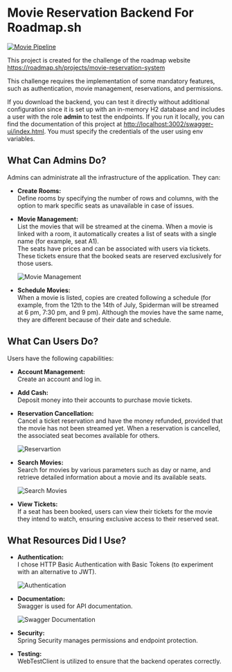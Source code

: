 # Movie Reservation Backend For Roadmap.sh

[![Movie Pipeline](https://github.com/manulucena12/movie-reservation-roadmap/actions/workflows/pipeline.yml/badge.svg)](https://github.com/manulucena12/movie-reservation-roadmap/actions/workflows/pipeline.yml)

This project is created for the challenge of the roadmap website  
<https://roadmap.sh/projects/movie-reservation-system>

This challenge requires the implementation of some mandatory features, such as authentication, movie management, reservations, and permissions.

If you download the backend, you can test it directly without additional configuration since it is set up with an in-memory H2 database and includes a user with the role **admin** to test the endpoints. If you run it locally, you can find the documentation of this project at [http://localhost:3002/swagger-ui/index.html](http://localhost:3002/swagger-ui/index.html). You must specify the credentials of the user using env variables.

## What Can Admins Do?

Admins can administrate all the infrastructure of the application. They can:

- **Create Rooms:**  
  Define rooms by specifying the number of rows and columns, with the option to mark specific seats as unavailable in case of issues.

- **Movie Management:**  
  List the movies that will be streamed at the cinema. When a movie is linked with a room, it automatically creates a list of seats with a single name (for example, seat A1).  
  The seats have prices and can be associated with users via tickets. These tickets ensure that the booked seats are reserved exclusively for those users.

  ![Movie Management](https://private-user-images.githubusercontent.com/167058363/411248631-b649e5af-5c82-497f-89d9-27dbce67c57b.png?jwt=eyJhbGciOiJIUzI1NiIsInR5cCI6IkpXVCJ9.eyJpc3MiOiJnaXRodWIuY29tIiwiYXVkIjoicmF3LmdpdGh1YnVzZXJjb250ZW50LmNvbSIsImtleSI6ImtleTUiLCJleHAiOjE3MzkwMjk4ODgsIm5iZiI6MTczOTAyOTU4OCwicGF0aCI6Ii8xNjcwNTgzNjMvNDExMjQ4NjMxLWI2NDllNWFmLTVjODItNDk3Zi04OWQ5LTI3ZGJjZTY3YzU3Yi5wbmc_WC1BbXotQWxnb3JpdGhtPUFXUzQtSE1BQy1TSEEyNTYmWC1BbXotQ3JlZGVudGlhbD1BS0lBVkNPRFlMU0E1M1BRSzRaQSUyRjIwMjUwMjA4JTJGdXMtZWFzdC0xJTJGczMlMkZhd3M0X3JlcXVlc3QmWC1BbXotRGF0ZT0yMDI1MDIwOFQxNTQ2MjhaJlgtQW16LUV4cGlyZXM9MzAwJlgtQW16LVNpZ25hdHVyZT02NDMxMjJjZjAxNWQ0MTQ0OTM3ZmE0NDhhMWFlNjcxZmZlMzI0Zjk2NjVmOWE0YTQ4YzBjZjU1ZWNjMzJkZTU0JlgtQW16LVNpZ25lZEhlYWRlcnM9aG9zdCJ9.ZF9BtGFtU3_Gnind6SYUNOwlWqjkGLP6LiSpAwvWN7s)

- **Schedule Movies:**  
  When a movie is listed, copies are created following a schedule (for example, from the 12th to the 14th of July, Spiderman will be streamed at 6 pm, 7:30 pm, and 9 pm). Although the movies have the same name, they are different because of their date and schedule.


## What Can Users Do?

Users have the following capabilities:

- **Account Management:**  
  Create an account and log in.

- **Add Cash:**  
  Deposit money into their accounts to purchase movie tickets.

- **Reservation Cancellation:**  
  Cancel a ticket reservation and have the money refunded, provided that the movie has not been streamed yet. When a reservation is cancelled, the associated seat becomes available for others.

    ![Reservartion](https://private-user-images.githubusercontent.com/167058363/411248909-e1a7aefa-f3f3-4983-9234-499cbae56164.png?jwt=eyJhbGciOiJIUzI1NiIsInR5cCI6IkpXVCJ9.eyJpc3MiOiJnaXRodWIuY29tIiwiYXVkIjoicmF3LmdpdGh1YnVzZXJjb250ZW50LmNvbSIsImtleSI6ImtleTUiLCJleHAiOjE3MzkwMzAxMDEsIm5iZiI6MTczOTAyOTgwMSwicGF0aCI6Ii8xNjcwNTgzNjMvNDExMjQ4OTA5LWUxYTdhZWZhLWYzZjMtNDk4My05MjM0LTQ5OWNiYWU1NjE2NC5wbmc_WC1BbXotQWxnb3JpdGhtPUFXUzQtSE1BQy1TSEEyNTYmWC1BbXotQ3JlZGVudGlhbD1BS0lBVkNPRFlMU0E1M1BRSzRaQSUyRjIwMjUwMjA4JTJGdXMtZWFzdC0xJTJGczMlMkZhd3M0X3JlcXVlc3QmWC1BbXotRGF0ZT0yMDI1MDIwOFQxNTUwMDFaJlgtQW16LUV4cGlyZXM9MzAwJlgtQW16LVNpZ25hdHVyZT1iMWE5MTYxNWMzOGNkNGI4NzJiN2MwMGFjOGNiYzM4YzA5ZWZlMjFkYTU4ZjAxODgxYmM2YWM4NmM2ZTk4MTNhJlgtQW16LVNpZ25lZEhlYWRlcnM9aG9zdCJ9.SygYYJhcFVzqrXzkI1aOUv2oa-m9YafzEHdYaKvTfnk)

- **Search Movies:**  
  Search for movies by various parameters such as day or name, and retrieve detailed information about a movie and its available seats.

  ![Search Movies](https://private-user-images.githubusercontent.com/167058363/411248226-1db14425-11a6-4576-88fe-9bad0343aa0d.png?jwt=eyJhbGciOiJIUzI1NiIsInR5cCI6IkpXVCJ9.eyJpc3MiOiJnaXRodWIuY29tIiwiYXVkIjoicmF3LmdpdGh1YnVzZXJjb250ZW50LmNvbSIsImtleSI6ImtleTUiLCJleHAiOjE3MzkwMjk1NTQsIm5iZiI6MTczOTAyOTI1NCwicGF0aCI6Ii8xNjcwNTgzNjMvNDExMjQ4MjI2LTFkYjE0NDI1LTExYTYtNDU3Ni04OGZlLTliYWQwMzQzYWEwZC5wbmc_WC1BbXotQWxnb3JpdGhtPUFXUzQtSE1BQy1TSEEyNTYmWC1BbXotQ3JlZGVudGlhbD1BS0lBVkNPRFlMU0E1M1BRSzRaQSUyRjIwMjUwMjA4JTJGdXMtZWFzdC0xJTJGczMlMkZhd3M0X3JlcXVlc3QmWC1BbXotRGF0ZT0yMDI1MDIwOFQxNTQwNTRaJlgtQW16LUV4cGlyZXM9MzAwJlgtQW16LVNpZ25hdHVyZT04NDRhYjA3ZGY5YTRlYWM3ZmQ5NTI4ODE4ZjFiY2NhODcwN2VlM2E0OGY5NDYxOWUzMWVmMWY2YmU0MzE1MjM0JlgtQW16LVNpZ25lZEhlYWRlcnM9aG9zdCJ9.8ZZNQoWEOoVIrO8VgMI1Fhu5eBb_SkZEb4lGpBdp35E)

- **View Tickets:**  
  If a seat has been booked, users can view their tickets for the movie they intend to watch, ensuring exclusive access to their reserved seat.

## What Resources Did I Use?

- **Authentication:**  
  I chose HTTP Basic Authentication with Basic Tokens (to experiment with an alternative to JWT).

  ![Authentication](https://private-user-images.githubusercontent.com/167058363/411248721-1528dd9a-2308-4995-9c71-d08e281b7cea.png?jwt=eyJhbGciOiJIUzI1NiIsInR5cCI6IkpXVCJ9.eyJpc3MiOiJnaXRodWIuY29tIiwiYXVkIjoicmF3LmdpdGh1YnVzZXJjb250ZW50LmNvbSIsImtleSI6ImtleTUiLCJleHAiOjE3MzkwMjk5NTQsIm5iZiI6MTczOTAyOTY1NCwicGF0aCI6Ii8xNjcwNTgzNjMvNDExMjQ4NzIxLTE1MjhkZDlhLTIzMDgtNDk5NS05YzcxLWQwOGUyODFiN2NlYS5wbmc_WC1BbXotQWxnb3JpdGhtPUFXUzQtSE1BQy1TSEEyNTYmWC1BbXotQ3JlZGVudGlhbD1BS0lBVkNPRFlMU0E1M1BRSzRaQSUyRjIwMjUwMjA4JTJGdXMtZWFzdC0xJTJGczMlMkZhd3M0X3JlcXVlc3QmWC1BbXotRGF0ZT0yMDI1MDIwOFQxNTQ3MzRaJlgtQW16LUV4cGlyZXM9MzAwJlgtQW16LVNpZ25hdHVyZT1kMWZhMWVkODEwNTg2NTdkZTRmMDNhODg3NTJhZWI3Y2I4ZDY4ZDQ0YjEzMGY3NGY1ZDQ5ZDlhYzliZDg3Zjk5JlgtQW16LVNpZ25lZEhlYWRlcnM9aG9zdCJ9.z2lc9UC1cqnQj1sCUCze4EKIMALDyV9gjE0Y_IByijA)

- **Documentation:**  
  Swagger is used for API documentation.

  ![Swagger Documentation](https://private-user-images.githubusercontent.com/167058363/411247966-df18188d-576a-443f-805a-25d98a4e5c1f.png?jwt=eyJhbGciOiJIUzI1NiIsInR5cCI6IkpXVCJ9.eyJpc3MiOiJnaXRodWIuY29tIiwiYXVkIjoicmF3LmdpdGh1YnVzZXJjb250ZW50LmNvbSIsImtleSI6ImtleTUiLCJleHAiOjE3MzkwMjk0MTUsIm5iZiI6MTczOTAyOTExNSwicGF0aCI6Ii8xNjcwNTgzNjMvNDExMjQ3OTY2LWRmMTgxODhkLTU3NmEtNDQzZi04MDVhLTI1ZDk4YTRlNWMxZi5wbmc_WC1BbXotQWxnb3JpdGhtPUFXUzQtSE1BQy1TSEEyNTYmWC1BbXotQ3JlZGVudGlhbD1BS0lBVkNPRFlMU0E1M1BRSzRaQSUyRjIwMjUwMjA4JTJGdXMtZWFzdC0xJTJGczMlMkZhd3M0X3JlcXVlc3QmWC1BbXotRGF0ZT0yMDI1MDIwOFQxNTM4MzVaJlgtQW16LUV4cGlyZXM9MzAwJlgtQW16LVNpZ25hdHVyZT05YzczYTlhNmNjMmQ1YzgyNjc5NGVkN2RhY2FlNzBhN2E1ZDQ3NGJmZmY0NzY1YjhlZGJkZmE3OGM3ZDc0Y2VlJlgtQW16LVNpZ25lZEhlYWRlcnM9aG9zdCJ9.5ti2drd8msxmmv8OH9MoYxuRi8DbCOzQEj3Sgy5UKGU)

- **Security:**  
  Spring Security manages permissions and endpoint protection.

- **Testing:**  
  WebTestClient is utilized to ensure that the backend operates correctly.